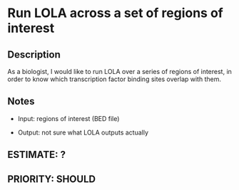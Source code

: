 # Run LOLA across a set of regions of interest

## Description

As a biologist, I would like to run LOLA over a series of regions of interest, in order to know which transcription factor binding sites overlap with them.

## Notes

- Input: regions of interest (BED file)

- Output: not sure what LOLA outputs actually


## ESTIMATE: ?
## PRIORITY: SHOULD
